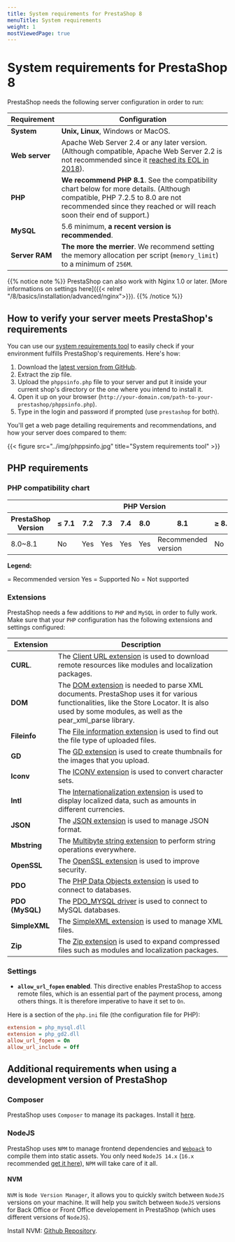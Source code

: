 ```yaml
---
title: System requirements for PrestaShop 8
menuTitle: System requirements
weight: 1
mostViewedPage: true
---
```


# System requirements for PrestaShop 8

PrestaShop needs the following server configuration in order to run:

| Requirement | Configuration 
| ---------------- | ------------------
| **System** | **Unix, Linux**, Windows or MacOS.
| **Web server** | Apache Web Server 2.4 or any later version. (Although compatible, Apache Web Server 2.2 is not recommended since it [reached its EOL in 2018](https://httpd.apache.org/)).
| **PHP** | **We recommend PHP 8.1**. See the compatibility chart below for more details. (Although compatible, PHP 7.2.5 to 8.0 are not recommended since they reached or will reach soon their end of support.)
| **MySQL** | 5.6 minimum, **a recent version is recommended**.
| **Server RAM** | **The more the merrier**. We recommend setting the memory allocation per script (`memory_limit`) to a minimum of `256M`.

{{% notice note %}}
PrestaShop can also work with Nginx 1.0 or later. [More informations on settings here]({{< relref "/8/basics/installation/advanced/nginx">}}).
{{% /notice %}}

## How to verify your server meets PrestaShop's requirements

You can use our [system requirements tool](https://github.com/PrestaShop/php-ps-info/) to easily check if your environment fulfills PrestaShop's requirements. Here's how:

1. Download the [latest version from GitHub](https://github.com/PrestaShop/php-ps-info/releases).
2. Extract the zip file.
3. Upload the `phppsinfo.php` file to your server and put it inside your current shop's directory or the one where you intend to install it.
4. Open it up on your browser (`http://your-domain.com/path-to-your-prestashop/phppsinfo.php`).
5. Type in the login and password if prompted (use `prestashop` for both).

You'll get a web page detailing requirements and recommendations, and how your server does compared to them:

{{< figure src="../img/phppsinfo.jpg" title="System requirements tool" >}}

## PHP requirements

### PHP compatibility chart

<table>
  <thead>
    <tr>
      <th></th>
      <th colspan="12" style="text-align:center">PHP Version</th>
    </tr>
    <tr class="h-version-titles">
      <th>PrestaShop Version</th>
      <th>&le;&nbsp;7.1</th>
      <th>7.2</th>
      <th>7.3</th>
      <th>7.4</th>
      <th>8.0</th>
      <th>8.1</th>
      <th>&ge;&nbsp;8.2</th>
    </tr>
  </thead>
<tbody>
  <tr>
    <td>8.0~8.1</td>
    <td class="support-no"><span class="sr-only">No</span></td>
    <td class="support-yes"><span class="sr-only">Yes</span></td>
    <td class="support-yes"><span class="sr-only">Yes</span></td>
    <td class="support-yes"><span class="sr-only">Yes</span></td>
    <td class="support-yes"><span class="sr-only">Yes</span></td>
    <td class="support-yes">
      <i class="fa fa-check" aria-hidden="true" title="Recommended version"></i>
      <span class="sr-only">Recommended version</span>
    </td>
    <td class="support-no"><span class="sr-only">No</span></td>
  </tr>
</tbody>
</table>

**Legend:**

<i class="fa fa-check" aria-hidden="true"></i> = Recommended version
<span class="example-yes"></span><span class="sr-only">Yes</span> = Supported
<span class="example-no"></span><span class="sr-only">No</span> = Not supported

### Extensions

PrestaShop needs a few additions to `PHP` and `MySQL` in order to fully work. Make sure that your `PHP` configuration has the following extensions and settings configured:

| Extension     | Description
| ------------- | -------------------------------------------------------
| **CURL**. | The [Client URL extension](https://php.net/manual/en/book.curl.php) is used to download remote resources like modules and localization packages.
| **DOM** | The [DOM extension](https://php.net/manual/en/book.dom.php) is needed to parse XML documents. PrestaShop uses it for various functionalities, like the Store Locator. It is also used by some modules, as well as the pear_xml_parse library.
| **Fileinfo** | The [File information extension](https://php.net/manual/en/book.fileinfo.php) is used to find out the file type of uploaded files.
| **GD** | The [GD extension](https://php.net/manual/en/book.image.php) is used to create thumbnails for the images that you upload.
| **Iconv** | The [ICONV extension](https://www.php.net/manual/en/book.iconv.php) is used to convert character sets.
| **Intl** | The [Internationalization extension](https://php.net/manual/en/book.intl.php) is used to display localized data, such as amounts in different currencies.
| **JSON** | The [JSON extension](https://www.php.net/manual/en/json.installation.php) is used to manage JSON format.
| **Mbstring** | The [Multibyte string extension](https://www.php.net/manual/en/book.mbstring.php) to perform string operations everywhere.
| **OpenSSL** | The [OpenSSL extension](https://www.php.net/manual/en/book.openssl.php) is used to improve security.
| **PDO** | The [PHP Data Objects extension](https://www.php.net/manual/en/book.pdo.php) is used to connect to databases.
| **PDO (MySQL)** | The [PDO_MYSQL driver](https://www.php.net/manual/en/ref.pdo-mysql.php) is used to connect to MySQL databases.
| **SimpleXML** | The [SimpleXML extension](https://www.php.net/manual/en/intro.simplexml.php) is used to manage XML files.
| **Zip** | The [Zip extension](https://php.net/manual/en/book.zip.php) is used to expand compressed files such as modules and localization packages.

### Settings

* **`allow_url_fopen` enabled**. This directive enables PrestaShop to access remote files, which is an essential part of the payment process, among others things. It is therefore imperative to have it set to `On`.

Here is a section of the `php.ini` file (the configuration file for PHP):

```ini
extension = php_mysql.dll
extension = php_gd2.dll
allow_url_fopen = On
allow_url_include = Off
```

## Additional requirements when using a development version of PrestaShop

### Composer

PrestaShop uses `Composer` to manage its packages. Install it [here][composer].

### NodeJS

PrestaShop uses `NPM` to manage frontend dependencies and [`Webpack`][webpack] to compile them into static assets. 
You only need `NodeJS 14.x` (`16.x` recommended [get it here][nodejs]), `NPM` will take care of it all.

#### NVM

`NVM` is `Node Version Manager`, it allows you to quickly switch between `NodeJS` versions on your machine.
It will help you switch between `NodeJS` versions for Back Office or Front Office developement in PrestaShop (which uses different versions of `NodeJS`).

Install NVM: [Github Repository](https://github.com/nvm-sh/nvm).

[webpack]: https://webpack.js.org/
[composer]: https://getcomposer.org/download/
[nodejs]: https://nodejs.org/